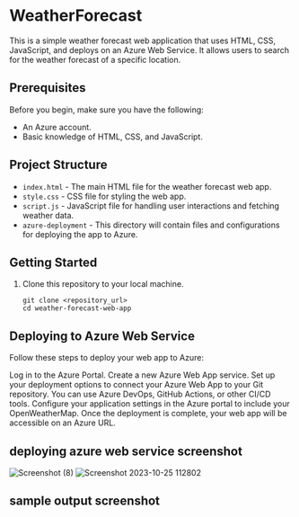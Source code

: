 # WeatherForecast

This is a simple weather forecast web application that uses HTML, CSS, JavaScript, and deploys on an Azure Web Service. It allows users to search for the weather forecast of a specific location.

## Prerequisites

Before you begin, make sure you have the following:

- An Azure account.
- Basic knowledge of HTML, CSS, and JavaScript.

## Project Structure

- `index.html` - The main HTML file for the weather forecast web app.
- `style.css` - CSS file for styling the web app.
- `script.js` - JavaScript file for handling user interactions and fetching weather data.
- `azure-deployment` - This directory will contain files and configurations for deploying the app to Azure.

## Getting Started

1. Clone this repository to your local machine.
   
   ```shell
   git clone <repository_url>
   cd weather-forecast-web-app

## Deploying to Azure Web Service

Follow these steps to deploy your web app to Azure:
 
 Log in to the Azure Portal.
 Create a new Azure Web App service.
 Set up your deployment options to connect your Azure Web App to your Git repository. You can use Azure DevOps, GitHub Actions, or other CI/CD tools.
 Configure your application settings in the Azure portal to include your OpenWeatherMap.
 Once the deployment is complete, your web app will be accessible on an Azure URL.

## deploying azure web service screenshot

 ![Screenshot (8)](https://raw.githubusercontent.com/Yuvarajraghul/WeatherForecast/main/assets/113251653/bb73a9bd-a4bc-464c-b21c-17de33f3a24a)
 ![Screenshot 2023-10-25 112802](https://raw.githubusercontent.com/Yuvarajraghul/WeatherForecast/main/assets/113251653/13588234-1e6f-4976-ba8e-8c0ba3b9cfaf)

## sample output screenshot




